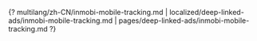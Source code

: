 {? multilang/zh-CN/inmobi-mobile-tracking.md | localized/deep-linked-ads/inmobi-mobile-tracking.md | pages/deep-linked-ads/inmobi-mobile-tracking.md ?}
